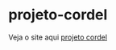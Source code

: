 # projeto-cordel
Veja o site aqui
<a href="https://systemnegro.github.io/projeto-cordel/" target="_blank"> projeto cordel </a>
